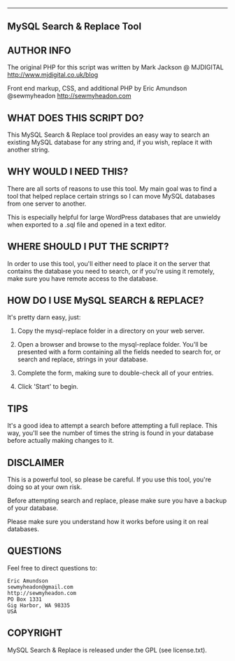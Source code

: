------------------------------------------------------------------------
MySQL Search & Replace Tool
------------------------------------------------------------------------

AUTHOR INFO
------------------------------------------------------------------------
The original PHP for this script was written by Mark Jackson @ MJDIGITAL
http://www.mjdigital.co.uk/blog

Front end markup, CSS, and additional PHP by Eric Amundson @sewmyheadon
http://sewmyheadon.com


WHAT DOES THIS SCRIPT DO?
------------------------------------------------------------------------
This MySQL Search & Replace tool provides an easy way to search an 
existing MySQL database for any string and, if you wish, replace it with
another string. 


WHY WOULD I NEED THIS?
------------------------------------------------------------------------
There are all sorts of reasons to use this tool.  My main goal was to 
find a tool that helped replace certain strings so I can move MySQL 
databases from one server to another.

This is especially helpful for large WordPress databases that are
unwieldy when exported to a .sql file and opened in a text editor.


WHERE SHOULD I PUT THE SCRIPT?
------------------------------------------------------------------------
In order to use this tool, you'll either need to place it on the server 
that contains the database you need to search, or if you're using it 
remotely, make sure you have remote access to the database.  


HOW DO I USE MySQL SEARCH & REPLACE?
------------------------------------------------------------------------

It's pretty darn easy, just:

1.  Copy the mysql-replace folder in a directory on your web server. 

2.  Open a browser and browse to the mysql-replace folder.  You'll be 
    presented with a form containing all the fields needed to search 
    for, or search and replace, strings in your database.

3.  Complete the form, making sure to double-check all of your entries.

4.  Click 'Start' to begin.


TIPS
------------------------------------------------------------------------
It's a good idea to attempt a search before attempting a full replace.
This way, you'll see the number of times the string is found in your
database before actually making changes to it.


DISCLAIMER
------------------------------------------------------------------------
This is a powerful tool, so please be careful.  If you use this tool, 
you're doing so at your own risk.

Before attempting search and replace, please make sure you have a backup
of your database.

Please make sure you understand how it works before using it on real 
databases.


QUESTIONS
------------------------------------------------------------------------
Feel free to direct questions to:

    Eric Amundson
    sewmyheadon@gmail.com
    http://sewmyheadon.com
    PO Box 1331
    Gig Harbor, WA 98335
    USA

COPYRIGHT
------------------------------------------------------------------------
MySQL Search & Replace is released under the GPL (see license.txt).
